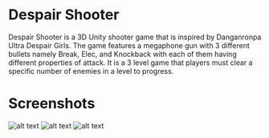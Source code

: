 # Despair Shooter

Despair Shooter is a 3D Unity shooter game that is inspired by Danganronpa Ultra Despair Girls. The game features a megaphone gun with 3 different bullets namely Break, Elec, and Knockback with each of them having different properties of attack. It is a 3 level game that players must clear a specific number of enemies in a level to progress.
# Screenshots
![alt text](https://github.com/JitsLumba/despair_shooter_unity/blob/main/level_1_screenshot.png)
![alt text](https://github.com/JitsLumba/despair_shooter_unity/blob/main/level_2_screenshot.png)
![alt text](https://github.com/JitsLumba/despair_shooter_unity/blob/main/level_3_screenshot.png)

